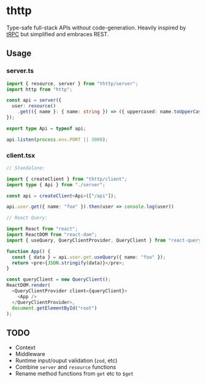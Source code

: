 # thttp

Type-safe full-stack APIs without code-generation. Heavily inspired by [tRPC](https://trpc.io/) but simplified and embraces REST.

## Usage

### server.ts

```typescript
import { resource, server } from "thttp/server";
import http from "http";

const api = server({
  user: resource()
    .get(({ name }: { name: string }) => ({ uppercased: name.toUpperCase() }))
});

export type Api = typeof api;

api.listen(process.env.PORT || 3000);
```

### client.tsx

```typescript
// Standalone:

import { createClient } from "thttp/client";
import type { Api } from "./server";

const api = createClient<Api>(["/api"]);

api.user.get({ name: "foo" }).then(user => console.log(user))
```

```typescript
// React Query:

import React from "react";
import ReactDOM from "react-dom";
import { useQuery, QueryClientProvider, QueryClient } from "react-query";

function App() {
  const { data } = api.user.get.useQuery({ name: "foo" });
  return <pre>{JSON.stringify(data)}</pre>;
}

const queryClient = new QueryClient();
ReactDOM.render(
  <QueryClientProvider client={queryClient}>
    <App />
  </QueryClientProvider>,
  document.getElementById("root")
);
```

## TODO

- Context
- Middleware
- Runtime input/ouput validation (`zod`, etc)
- Combine `server` and `resource` functions
- Rename method functions from `get` etc to `$get`
